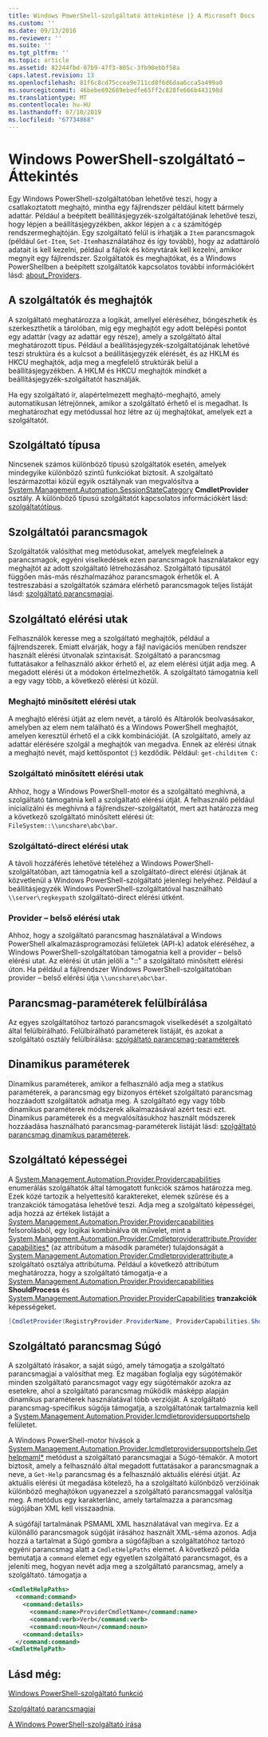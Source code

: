 ```yaml
---
title: Windows PowerShell-szolgáltató áttekintése |} A Microsoft Docs
ms.custom: ''
ms.date: 09/13/2016
ms.reviewer: ''
ms.suite: ''
ms.tgt_pltfrm: ''
ms.topic: article
ms.assetid: 82244fbd-07b9-47f3-805c-3fb90ebbf58a
caps.latest.revision: 13
ms.openlocfilehash: 81f6c8cd75ccea9e711cd8f6d6daa6cca5a499a0
ms.sourcegitcommit: 46bebe692689ebedfe65ff2c828fe666b443198d
ms.translationtype: MT
ms.contentlocale: hu-HU
ms.lasthandoff: 07/10/2019
ms.locfileid: "67734868"
---
```

# <a name="windows-powershell-provider-overview"></a>Windows PowerShell-szolgáltató – Áttekintés

Egy Windows PowerShell-szolgáltatóban lehetővé teszi, hogy a csatlakoztatott meghajtó, mintha egy fájlrendszer például kitett bármely adattár. Például a beépített beállításjegyzék-szolgáltatójának lehetővé teszi, hogy lépjen a beállításjegyzékben, akkor lépjen a `c` a számítógép rendszermeghajtóján. Egy szolgáltató felül is írhatják a `Item` parancsmagok (például `Get-Item`, `Set-Item`használatához és így tovább), hogy az adattároló adatait is kell kezelni, például a fájlok és könyvtárak kell kezelni, amikor megnyit egy fájlrendszer. Szolgáltatók és meghajtókat, és a Windows PowerShellben a beépített szolgáltatók kapcsolatos további információkért lásd: [about_Providers](/powershell/module/microsoft.powershell.core/about/about_providers).

## <a name="providers-and-drives"></a>A szolgáltatók és meghajtók

A szolgáltató meghatározza a logikát, amellyel eléréséhez, böngészhetik és szerkeszthetik a tárolóban, míg egy meghajtót egy adott belépési pontot egy adattár (vagy az adattár egy része), amely a szolgáltató által meghatározott típus. Például a beállításjegyzék-szolgáltatójának lehetővé teszi struktúra és a kulcsot a beállításjegyzék elérését, és az HKLM és HKCU meghajtók, adja meg a megfelelő struktúrák belül a beállításjegyzékben. A HKLM és HKCU meghajtók mindkét a beállításjegyzék-szolgáltatót használják.

Ha egy szolgáltató ír, alapértelmezett meghajtó-meghajtó, amely automatikusan létrejönnek, amikor a szolgáltató érhető el is megadhat. Is meghatározhat egy metódussal hoz létre az új meghajtókat, amelyek ezt a szolgáltatót.

## <a name="type-of-providers"></a>Szolgáltató típusa

Nincsenek számos különböző típusú szolgáltatók esetén, amelyek mindegyike különböző szintű funkciókat biztosít. A szolgáltató leszármazottai közül egyik osztálynak van megvalósítva a [System.Management.Automation.SessionStateCategory](/dotnet/api/system.management.automation.sessionstatecategory?view=pscore-6.2.0) **CmdletProvider** osztály. A különböző típusú szolgáltatót kapcsolatos információkért lásd: [szolgáltatótípus](./provider-types.md).

## <a name="provider-cmdlets"></a>Szolgáltatói parancsmagok

Szolgáltatók valósíthat meg metódusokat, amelyek megfelelnek a parancsmagok, egyéni viselkedések ezen parancsmagok használatakor egy meghajtót az adott szolgáltató létrehozásához. Szolgáltató típusától függően más-más részhalmazához parancsmagok érhetők el. A testreszabási a szolgáltatók számára elérhető parancsmagok teljes listáját lásd: [szolgáltató parancsmagjai](./provider-cmdlets.md).

## <a name="provider-paths"></a>Szolgáltató elérési utak

Felhasználók keresse meg a szolgáltató meghajtók, például a fájlrendszerek. Emiatt elvárják, hogy a fájl navigációs menüben rendszer használt elérési útvonalak szintaxisát. Szolgáltató a parancsmag futtatásakor a felhasználó akkor érhető el, az elem elérési útját adja meg. A megadott elérési út a módokon értelmezhetők. A szolgáltató támogatnia kell a egy vagy több, a következő elérési út közül.

### <a name="drive-qualified-paths"></a>Meghajtó minősített elérési utak

A meghajtó elérési útját az elem nevét, a tároló és Altárolók beolvasásakor, amelyben az elem nem található és a Windows PowerShell meghajtót, amelyen keresztül érhető el a cikk kombinációját. (A szolgáltató, amely az adattár elérésére szolgál a meghajtók van megadva. Ennek az elérési útnak a meghajtó nevét, majd kettőspontot (:) kezdődik. Például: `get-childitem C:`

### <a name="provider-qualified-paths"></a>Szolgáltató minősített elérési utak

Ahhoz, hogy a Windows PowerShell-motor és a szolgáltató meghívná, a szolgáltató támogatnia kell a szolgáltató elérési útját. A felhasználó például inicializálni és meghívná a fájlrendszer-szolgáltatót, mert azt határozza meg a következő szolgáltató minősített elérési út: `FileSystem::\\uncshare\abc\bar`.

### <a name="provider-direct-paths"></a>Szolgáltató-direct elérési utak

A távoli hozzáférés lehetővé tételéhez a Windows PowerShell-szolgáltatóban, azt támogatnia kell a szolgáltató-direct elérési útjának át közvetlenül a Windows PowerShell-szolgáltató jelenlegi helyéhez. Például a beállításjegyzék Windows PowerShell-szolgáltatóval használható `\\server\regkeypath` szolgáltató-direct elérési útként.

### <a name="provider-internal-paths"></a>Provider – belső elérési utak

Ahhoz, hogy a szolgáltató parancsmag használatával a Windows PowerShell alkalmazásprogramozási felületek (API-k) adatok eléréséhez, a Windows PowerShell-szolgáltatóban támogatnia kell a provider – belső elérési utat. Az elérési út után jelöli a "::" a szolgáltató minősített elérési úton. Ha például a fájlrendszer Windows PowerShell-szolgáltatóban provider – belső elérési útja `\\uncshare\abc\bar`.

## <a name="overriding-cmdlet-parameters"></a>Parancsmag-paraméterek felülbírálása

Az egyes szolgáltatóhoz tartozó parancsmagok viselkedését a szolgáltató által felülbírálható. Felülbírálható paraméterek listáját, és azokat a szolgáltató osztály felülbírálása: [szolgáltató parancsmag-paraméterek](./provider-cmdlet-parameters.md)

## <a name="dynamic-parameters"></a>Dinamikus paraméterek

Dinamikus paraméterek, amikor a felhasználó adja meg a statikus paraméterek, a parancsmag egy bizonyos értéket szolgáltató parancsmag hozzáadott szolgáltatók adhatja meg. A szolgáltató egy vagy több dinamikus paraméterek módszerek alkalmazásával azért teszi ezt. Dinamikus paraméterek és a megvalósításukhoz használt módszerek hozzáadása használható parancsmag-paraméterek listáját lásd: [szolgáltató parancsmag dinamikus paraméterek](./provider-cmdlet-dynamic-parameters.md).

## <a name="provider-capabilities"></a>Szolgáltató képességei

A [System.Management.Automation.Provider.Providercapabilities](/dotnet/api/System.Management.Automation.Provider.ProviderCapabilities) enumerálás szolgáltatók által támogatott funkciók számos határozza meg. Ezek közé tartozik a helyettesítő karaktereket, elemek szűrése és a tranzakciók támogatása lehetővé teszi. Adja meg a szolgáltató képességei, adja hozzá az értékek listáját a [System.Management.Automation.Provider.Providercapabilities](/dotnet/api/System.Management.Automation.Provider.ProviderCapabilities) felsorolásból, egy logikai kombinálva `OR` művelet, mint a [ System.Management.Automation.Provider.Cmdletproviderattribute.Providercapabilities*](/dotnet/api/System.Management.Automation.Provider.CmdletProviderAttribute.ProviderCapabilities) (az attribútum a második paraméter) tulajdonságát a [System.Management.Automation.Provider.Cmdletproviderattribute ](/dotnet/api/System.Management.Automation.Provider.CmdletProviderAttribute) a szolgáltató osztálya attribútuma. Például a következő attribútum meghatározza, hogy a szolgáltató támogatja-e a [System.Management.Automation.Provider.Providercapabilities](/dotnet/api/System.Management.Automation.Provider.ProviderCapabilities?view=pscore-6.2.0) **ShouldProcess** és [ System.Management.Automation.Provider.ProviderCapabilities](/dotnet/api/System.Management.Automation.Provider.ProviderCapabilities?view=pscore-6.2.0) **tranzakciók** képességeket.

```csharp
[CmdletProvider(RegistryProvider.ProviderName, ProviderCapabilities.ShouldProcess | ProviderCapabilities.Transactions)]

```

## <a name="provider-cmdlet-help"></a>Szolgáltató parancsmag Súgó

A szolgáltató írásakor, a saját súgó, amely támogatja a szolgáltató parancsmagjai a valósíthat meg. Ez magában foglalja egy súgótémakör minden szolgáltató parancsmagot vagy egy súgótémakör azokra az esetekre, ahol a szolgáltató parancsmag működik másképp alapján dinamikus paraméterek használatával több verzióját. A szolgáltató parancsmag-specifikus súgója támogatja, a szolgáltatónak tartalmaznia kell a [System.Management.Automation.Provider.Icmdletprovidersupportshelp](/dotnet/api/System.Management.Automation.Provider.ICmdletProviderSupportsHelp) felületet.

A Windows PowerShell-motor hívások a [System.Management.Automation.Provider.Icmdletprovidersupportshelp.Gethelpmaml*](/dotnet/api/System.Management.Automation.Provider.ICmdletProviderSupportsHelp.GetHelpMaml) metódust a szolgáltató parancsmagjai a Súgó-témakör. A motort biztosít, amely a felhasználó által megadott futtatásakor a parancsmagnak a neve, a `Get-Help` parancsmag és a felhasználó aktuális elérési útját. Az aktuális elérési út megadása kötelező, ha a szolgáltató különböző verzióinak különböző meghajtókon ugyanezzel a szolgáltató parancsmaggal valósítja meg. A metódus egy karakterlánc, amely tartalmazza a parancsmag súgójában XML kell visszaadnia.

A súgófájl tartalmának PSMAML XML használatával van megírva. Ez a különálló parancsmagok súgóját írásához használt XML-séma azonos. Adja hozzá a tartalmat a Súgó gombra a súgófájlban a szolgáltatóhoz tartozó egyéni parancsmag alatt a `CmdletHelpPaths` elemet. A következő példa bemutatja a `command` elemet egy egyetlen szolgáltató parancsmagot, és a jeleníti meg, hogyan nevét adja meg a szolgáltató parancsmag, amely a szolgáltató. támogatja a

```xml
<CmdletHelpPaths>
  <command:command>
    <command:details>
      <command:name>ProviderCmdletName</command:name>
      <command:verb>Verb</command:verb>
      <command:noun>Noun</command:noun>
    <command:details>
  </command:command>
<CmdletHelpPath>
```

## <a name="see-also"></a>Lásd még:

[Windows PowerShell-szolgáltató funkció](./provider-types.md)

[Szolgáltató parancsmagjai](./provider-cmdlets.md)

[A Windows PowerShell-szolgáltató írása](./writing-a-windows-powershell-provider.md)